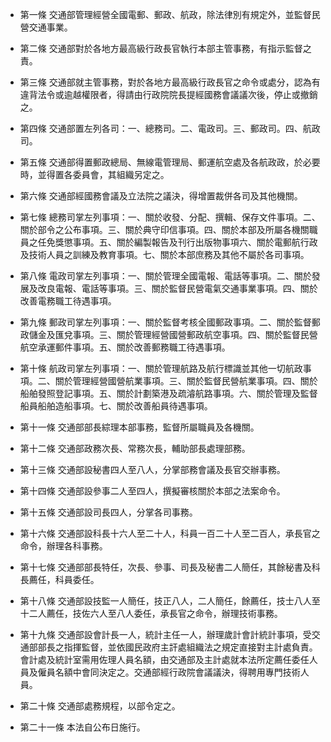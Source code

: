 * 第一條 交通部管理經營全國電郵、郵政、航政，除法律別有規定外，並監督民營交通事業。

* 第二條 交通部對於各地方最高級行政長官執行本部主管事務，有指示監督之責。

* 第三條 交通部就主管事務，對於各地方最高級行政長官之命令或處分，認為有違背法令或逾越權限者，得請由行政院院長提經國務會議議次後，停止或撤銷之。

* 第四條 交通部置左列各司：一、總務司。二、電政司。三、郵政司。四、航政司。

* 第五條 交通部得置郵政總局、無線電管理局、郵運航空處及各航政政，於必要時，並得置各委員會，其組織另定之。

* 第六條 交通部經國務會議及立法院之議決，得增置裁併各司及其他機關。

* 第七條 總務司掌左列事項：一、關於收發、分配、撰輯、保存文件事項。二、關於部令之公布事項。三、關於典守印信事項。四、關於本部及所屬各機關職員之任免獎懲事項。五、關於編製報告及刊行出版物事項六、關於電郵航行政及技術人員之訓練及教育事項。七、關於本部庶務及其他不屬於各司事項。

* 第八條 電政司掌左列事項：一、關於管理全國電報、電話等事項。二、關於發展及改良電報、電話等事項。三、關於監督民營電氣交通事業事項。四、關於改善電務職工待遇事項。

* 第九條 郵政司掌左列事項：一、關於監督考核全國郵政事項。二、關於監督郵政儲金及匯兌事項。三、關於管理經營國營郵政航空事項。四、關於監督民營航空承運郵件事項。五、關於改善郵務職工待遇事項。

* 第十條 航政司掌左列事項：一、關於管理航路及航行標識並其他一切航政事項。二、關於管理經營國營航業事項。三、關於監督民營航業事項。四、關於船舶發照登記事項。五、關於計劃築港及疏濬航路事項。六、關於管理及監督船員船舶造船事項。七、關於改善船員待遇事項。

* 第十一條 交通部部長綜理本部事務，監督所屬職員及各機關。

* 第十二條 交通部政務次長、常務次長，輔助部長處理部務。

* 第十三條 交通部設秘書四人至八人，分掌部務會議及長官交辦事務。

* 第十四條 交通部設參事二人至四人，撰擬審核關於本部之法案命令。

* 第十五條 交通部設司長四人，分掌各司事務。

* 第十六條 交通部設科長十六人至二十人，科員一百二十人至二百人，承長官之命令，辦理各科事務。

* 第十七條 交通部部長特任，次長、參事、司長及秘書二人簡任，其餘秘書及科長薦任，科員委任。

* 第十八條 交通部設技監一人簡任，技正八人，二人簡任，餘薦任，技士八人至十二人薦任，技佐六人至八人委任，承長官之命令，辦理技術事務。

* 第十九條 交通部設會計長一人，統計主任一人，辦理歲計會計統計事項，受交通部部長之指揮監督，並依國民政府主訐處組織法之規定直接對主計處負責。會計處及統計室需用佐理人員名額，由交通部及主計處就本法所定薦任委任人員及僱員名額中會同決定之。交通部經行政院會議議決，得聘用專門技術人員。

* 第二十條 交通部處務規程，以部令定之。

* 第二十一條 本法自公布日施行。

